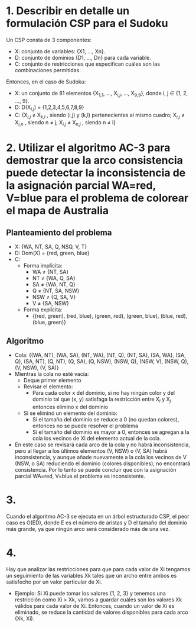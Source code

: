 # 1. Describir en detalle un formulación CSP para el Sudoku

Un CSP consta de 3 componentes:
- X: conjunto de variables: {X1, ..., Xn}.
- D: conjunto de dominios {D1, ..., Dn} para cada variable.
- C: conjunto de restricciones que especifican cuáles son las combinaciones permitidas.

Entonces, en el caso de Sudoku:
- X: un conjunto de 81 elementos {X$_1$$_,$$_1$, ..., X$_i$$_,$$_j$, ..., X$_9$$_,$$_9$}, donde i, j ∈ {1, 2, ..., 9}. 
- D: D(X$_i$$_,$$_j$) = {1,2,3,4,5,6,7,8,9}
- C: {X$_i$$_,$$_j$ ≠ X$_k$$_,$$_l$ , siendo (i,j) y (k,l) pertenecientes al mismo cuadro; X$_i$$_,$$_j$ ≠ X$_i$$_,$$_n$ , siendo n ≠ j; X$_i$$_,$$_j$ ≠ X$_n$$_,$$_j$ , siendo n ≠ i}
# 2. Utilizar el algoritmo AC-3 para demostrar que la arco consistencia puede detectar la inconsistencia de la asignación parcial WA=red, V=blue para el problema de colorear el mapa de Australia

## Planteamiento del problema
- X: {WA, NT, SA, Q, NSQ, V, T}
- D: Dom(X) = {red, green, blue}
- C: 
	- Forma implícita:
		- WA ≠ {NT, SA}
		- NT ≠ {WA, Q, SA}
		- SA ≠ {WA, NT, Q}
		- Q ≠ {NT, SA, NSW}
		- NSW ≠ {Q, SA, V}
		- V ≠ {SA, NSW}
	- Forma explícita:
		- {(red, green), (red, blue), (green, red), (green, blue), (blue, red), (blue, green)}
## Algoritmo
- Cola:  {(WA, NT), (WA, SA), (NT, WA), (NT, Q), (NT, SA), (SA, WA), (SA, Q), (SA, NT), (Q, NT), (Q, SA), (Q, NSW), (NSW, Q), (NSW, V), (NSW, Q), (V, NSW), (V, SA)}
- Mientras la cola no esté vacía:
	- Deque primer elemento
	- Revisar el elemento:
		- Para cada color  x del dominio, si no hay ningún color y del dominio tal que (x, y) satisfaga la restricción entre X$_i$ y X$_j$ entonces elimino x del dominio 
	- Si se eliminó un elemento del dominio:
		- Si el tamaño del dominio se reduce a 0 (no quedan colores), entonces no se puede resolver el problema
		- Si el tamaño del dominio es mayor a 0, entonces se agregan a la cola los vecinos de Xi del elemento actual de la cola.
- En este caso se revisará cada arco de la cola y no habrá inconsistencia, pero al llegar a los últimos elementos (V, NSW) o (V, SA) habrá inconsistencia, y aunque añade nuevamente a la cola los vecinos de V (NSW, o SA) reduciendo el dominio (colores disponibles), no encontrará consistencia. Por lo tanto se puede concluir que con la asignación parcial WA=red, V=blue el problema es inconsistente.
# 3.
Cuando el algoritmo AC-3 se ejecuta en un árbol estructurado CSP, el peor caso es O(ED), donde E es el número de aristas y D el tamaño del dominio más grande, ya que ningún arco será considerado más de una vez.
# 4. 
Hay que analizar las restricciones para que para cada valor de Xi tengamos un seguimiento de las variables Xk tales que un archo entre ambos es satisfecho por un valor particular de Xi.
- Ejemplo: Si Xi puede tomar los valores {1, 2, 3} y tenemos una restricción como Xi > Xk, vamos a guardar cuáles son los valores Xk válidos para cada valor de Xi.
Entonces, cuando un valor de Xi es eliminado, se reduce la cantidad de valores disponibles para cada arco (Xk, Xi).
